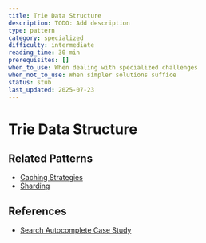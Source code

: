 ```yaml
---
title: Trie Data Structure
description: TODO: Add description
type: pattern
category: specialized
difficulty: intermediate
reading_time: 30 min
prerequisites: []
when_to_use: When dealing with specialized challenges
when_not_to_use: When simpler solutions suffice
status: stub
last_updated: 2025-07-23
---
```

# Trie Data Structure



## Related Patterns
- [Caching Strategies](patterns/caching-strategies)
- [Sharding](patterns/sharding)

## References
- [Search Autocomplete Case Study](case-studies/search-autocomplete)